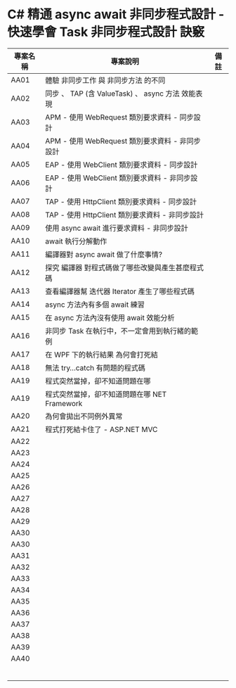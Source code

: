 # C# 精通 async await 非同步程式設計 - 快速學會 Task 非同步程式設計  訣竅

|專案名稱|專案說明|備註|
|-|-|-|
|AA01|體驗 非同步工作 與 非同步方法 的不同||
|AA02|同步 、 TAP  (含 ValueTask) 、 async 方法 效能表現||
|AA03|APM - 使用 WebRequest 類別要求資料 - 同步設計||
|AA04|APM - 使用 WebRequest 類別要求資料 - 非同步設計||
|AA05|EAP - 使用 WebClient 類別要求資料 - 同步設計||
|AA06|EAP - 使用 WebClient 類別要求資料 - 非同步設計||
|AA07|TAP - 使用 HttpClient 類別要求資料 - 同步設計||
|AA08|TAP - 使用 HttpClient 類別要求資料 - 非同步設計||
|AA09|使用 async await 進行要求資料 - 非同步設計||
|AA10|await 執行分解動作||
|AA11|編譯器對 async await 做了什麼事情?||
|AA12|探究 編譯器 對程式碼做了哪些改變與產生甚麼程式碼||
|AA13|查看編譯器幫 迭代器 Iterator 產生了哪些程式碼||
|AA14|async 方法內有多個 await 練習||
|AA15|在 async 方法內沒有使用 await 效能分析||
|AA16|非同步 Task 在執行中，不一定會用到執行緒的範例||
|AA17|在 WPF 下的執行結果 為何會打死結||
|AA18|無法 try…catch 有問題的程式碼||
|AA19|程式突然當掉，卻不知道問題在哪||
|AA19|程式突然當掉，卻不知道問題在哪 NET Framework||
|AA20|為何會拋出不同例外異常||
|AA21|程式打死結卡住了 - ASP.NET MVC||
|AA22|||
|AA23|||
|AA24|||
|AA25|||
|AA26|||
|AA27|||
|AA28|||
|AA29|||
|AA30|||
|AA30|||
|AA31|||
|AA32|||
|AA33|||
|AA34|||
|AA35|||
|AA36|||
|AA37|||
|AA38|||
|AA39|||
|AA40|||
||||
||||
||||
||||
||||
||||

